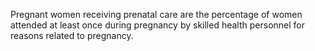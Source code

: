 Pregnant women receiving prenatal care are the percentage of women attended at least once during pregnancy by skilled health personnel for reasons related to pregnancy.